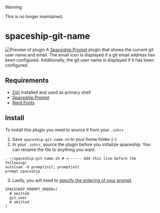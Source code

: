 > [!WARNING]  
> This is no longer maintained.

# spaceship-git-name
![Preview of plugin](https://i.imgur.com/mANrDW3.png)
A [Spaceship Prompt](https://github.com/denysdovhan/spaceship-prompt) plugin that shows the current git user name and email. The email icon is displayed if a git email address has been configured. Additionally, the git user name is displayed if it has been configured.

## Requirements
- [Zsh](https://github.com/zsh-users/zsh) installed and used as primary shell
- [Spaceship Prompt](https://github.com/denysdovhan/spaceship-prompt)
- [Nerd Fonts](https://github.com/ryanoasis/nerd-fonts)

## Install
To install this plugin you need to source it from your `.zshrc`

1. Save `spaceship-git-name.sh` to your home folder (`~`)
2. In your `.zshrc`, source the plugin before you initialize spaceship. You can rename the file to anything you want.
```
. ~/spaceship-git-name.sh # <------ Add this line before the following!
autoload -U promptinit; promptinit
prompt spaceship
```
3. Lastly, you will need to [specify the ordering of your prompt](https://github.com/denysdovhan/spaceship-prompt/blob/master/docs/Options.md#order).
```
SPACESHIP_PROMPT_ORDER=(
  # omitted
  git_user
  # omitted
)
```
